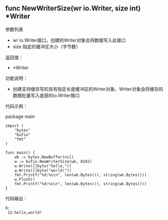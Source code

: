 ## func NewWriterSize(wr io.Writer, size int) *Writer

参数列表

- wr io.Writer接口，创建的Writer对象会将数据写入此接口
- size 指定的缓冲区大小（字节数）

返回值：

- *Writer

功能说明：

- 创建支持缓存写的具有指定长度缓冲区的Writer对象，Writer对象会将缓存的数据批量写入底层的io.Writer接口

代码示例：

  package main

	import (
		"bytes"
		"bufio"
		"fmt"
	)

	func main() {
		wb := bytes.NewBuffer(nil)
		w := bufio.NewWriterSize(wb, 8192)
		w.Write([]byte("hello,"))
		w.Write([]byte("world!"))
		fmt.Printf("%d:%s\n", len(wb.Bytes()), string(wb.Bytes()))
		w.Flush()
		fmt.Printf("%d:%s\n", len(wb.Bytes()), string(wb.Bytes()))
	}

代码输出：

	0:
	 12:hello,world! 
